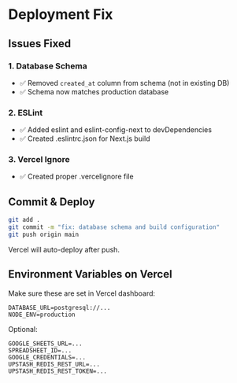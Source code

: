 # Deployment Fix

## Issues Fixed

### 1. Database Schema
- ✅ Removed `created_at` column from schema (not in existing DB)
- ✅ Schema now matches production database

### 2. ESLint
- ✅ Added eslint and eslint-config-next to devDependencies
- ✅ Created .eslintrc.json for Next.js build

### 3. Vercel Ignore
- ✅ Created proper .vercelignore file

## Commit & Deploy

```bash
git add .
git commit -m "fix: database schema and build configuration"
git push origin main
```

Vercel will auto-deploy after push.

## Environment Variables on Vercel

Make sure these are set in Vercel dashboard:

```
DATABASE_URL=postgresql://...
NODE_ENV=production
```

Optional:
```
GOOGLE_SHEETS_URL=...
SPREADSHEET_ID=...
GOOGLE_CREDENTIALS=...
UPSTASH_REDIS_REST_URL=...
UPSTASH_REDIS_REST_TOKEN=...
```
